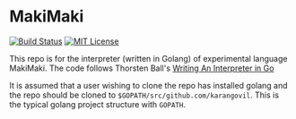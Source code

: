 # MakiMaki

[![Build Status](https://travis-ci.org/karangovil/makimaki.svg?branch=master)](https://travis-ci.org/karangovil/makimaki)
[![MIT License][license-badge]](LICENSE.md)

This repo is for the interpreter (written in Golang) of experimental language MakiMaki. The code follows Thorsten Ball's [Writing An Interpreter in Go](https://interpreterbook.com/)

It is assumed that a user wishing to clone the repo has installed golang and the repo should be cloned to `$GOPATH/src/github.com/karangovil`. This is the typical golang project structure with `GOPATH`.

[license-badge]:   https://img.shields.io/badge/license-MIT-007EC7.svg
